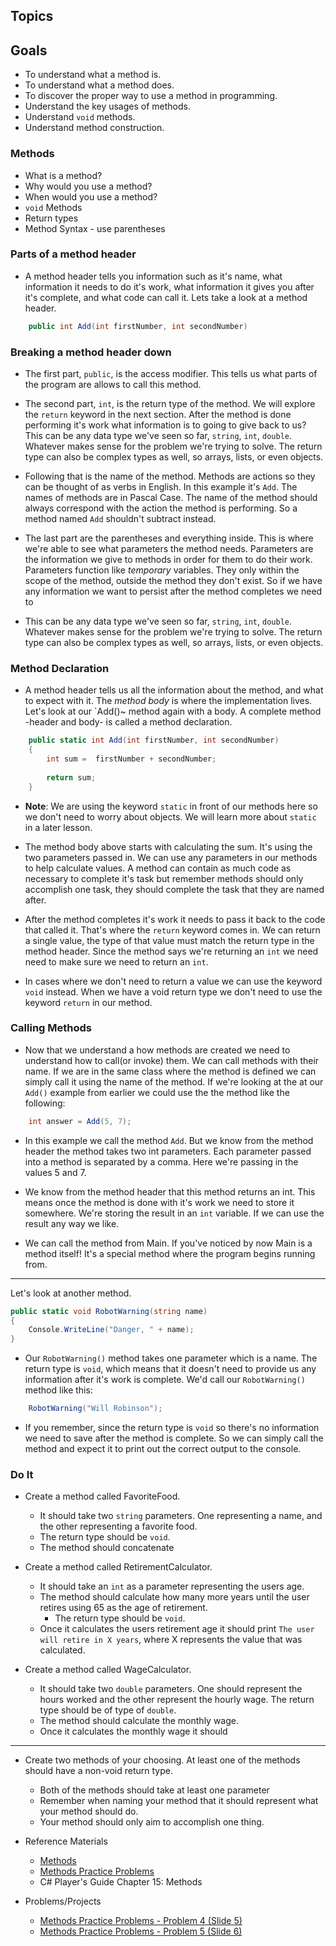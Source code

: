 ## Topics
## Goals
- To understand what a method is.
- To understand what a method does.
- To discover the proper way to use a method in programming.
- Understand the key usages of methods.
- Understand `void` methods.
- Understand method construction.

### Methods
 - What is a method?
 - Why would you use a method?
 - When would you use a method?
 - `void` Methods
 - Return types
 - Method Syntax - use parentheses
 
 ### Parts of a method header
- A method header tells you information such as it's name, what information it needs to do it's work, what information it gives you after it's complete, and what code can call it. Lets take a look at a method header.

```csharp
    public int Add(int firstNumber, int secondNumber)
```
 ### Breaking a method header down
- The first part, `public`, is the access modifier. This tells us what parts of the program are allows to call this method. 

- The second part, `int`, is the return type of the method. We will explore the `return` keyword in the next section. After the method is done performing it's work what information is to going to give back to us? This can be any data type we've seen so far, `string`, `int`, `double`. Whatever makes sense for the problem we're trying to solve. The return type can also be complex types as well, so arrays, lists, or even objects.

- Following that is the name of the method. Methods are actions so they can be thought of as verbs in English. In this example it's `Add`. The names of methods are in Pascal Case. The name of the method should always correspond with the action the method is performing. So a method named `Add` shouldn't subtract instead.

- The last part are the parentheses and everything inside. This is where we're able to see what parameters the method needs. Parameters are the information we give to methods in order for them to do their work. Parameters function like _temporary_ variables. They only within the scope of the method, outside the method they don't exist. So if we have any information we want to persist after the method completes we need to

- This can be any data type we've seen so far, `string`, `int`, `double`. Whatever makes sense for the problem we're trying to solve. The return type can also be complex types as well, so arrays, lists, or even objects.

### Method Declaration
- A method header tells us all the information about the method, and what to expect with it. The _method body_ is where the implementation lives. Let's look at our `Add()~ method again with a body. A complete method -header and body- is called a method declaration.

```csharp
    public static int Add(int firstNumber, int secondNumber)
    {
        int sum =  firstNumber + secondNumber;
        
        return sum;
    }
```
- **Note**: We are using the keyword `static` in front of our methods here so we don't need to worry about objects. We will learn more about `static` in a later lesson.

- The method body above starts with calculating the sum. It's using the two parameters passed in. We can use any parameters in our methods to help calculate values. A method can contain as much code as necessary to complete it's task but remember methods should only accomplish one task, they should complete the task that they are named after.

- After the method completes it's work it needs to pass it back to the code that called it. That's where the `return` keyword comes in. We can return a single value, the type of that value must match the return type in the method header. Since the method says we're returning an `int` we need need to make sure we need to return an `int`. 

- In cases where we don't need to return a value we can use the keyword `void` instead. When we have a void return type we don't need to use the keyword `return` in our method.

### Calling Methods

- Now that we understand a how methods are created we need to understand how to call(or invoke) them. We can call methods with their name. If we are in the same class where the method is defined we can simply call it using the name of the method. If we're looking at the at our `Add()` example from earlier we could use the the method like the following:

```csharp
    int answer = Add(5, 7);
```

- In this example we call the method `Add`. But we know from the method header the method takes two int parameters. Each parameter passed into a method is separated by a comma. Here we're passing in the values  5 and 7.

- We know from the method header that this method returns an int. This means once the method is done with it's work we need to store it somewhere. We're storing the result in an `int` variable. If we can use the result any way we like.

- We can call the method from Main. If you've noticed by now Main is a method itself! It's a special method where the program begins running from.

---

Let's look at another method.

```csharp
public static void RobotWarning(string name)
{
    Console.WriteLine("Danger, " + name);
}
```

- Our `RobotWarning()` method takes one parameter which is a name. The return type is `void`, which means that it doesn't need to provide us any information after it's work is complete. We'd call our `RobotWarning()` method like this:
```csharp
    RobotWarning("Will Robinson");
```
- If you remember, since the return type is `void` so there's no information we need to save after the method is complete. So we can simply call the method and expect it to print out the correct output to the console.


### Do It
 - Create a method called FavoriteFood.
    - It should take two `string` parameters. One representing a name, and the other representing a favorite food.
    - The return type should be `void`.
    - The method should concatenate 

- Create a method called RetirementCalculator.
    - It should take an `int` as a parameter representing the users age.
    - The method should calculate how many more years until the user retires using 65 as the age of retirement.
        - The return type should be `void`.
    - Once it calculates the users retirement age it should print `The user will retire in X years`, where X represents the value that was calculated.

- Create a method called WageCalculator.
    - It should take two `double` parameters. One should represent the hours worked and the other represent the hourly wage. The return type should be of type of `double`.
    - The method should calculate the monthly wage.
    - Once it calculates the monthly wage it should 

----

- Create two methods of your choosing. At least one of the methods should have a non-void return type.
    - Both of the methods should take at least one parameter
    - Remember when naming your method that it should represent what your method should do.
    - Your method should only aim to accomplish one thing.

- Reference Materials
  - [Methods](https://docs.google.com/a/wecancodeit.org/presentation/d/1w7U0GGW6oVNJpgPFKjb-iny2EwcrQypZlIvNHsHQKF4/edit?usp=sharing)
  - [Methods Practice Problems](https://docs.google.com/a/wecancodeit.org/presentation/d/1PCziOM-s2T7MU3n9AVP_YKNLyirXO3cqAKLdFnBn9P0/edit?usp=sharing)
  - C# Player's Guide Chapter 15: Methods

- Problems/Projects
  -  [Methods Practice Problems - Problem 4 (Slide 5)](https://docs.google.com/a/wecancodeit.org/presentation/d/1PCziOM-s2T7MU3n9AVP_YKNLyirXO3cqAKLdFnBn9P0/edit?usp=sharing)
  -  [Methods Practice Problems - Problem 5 (Slide 6)](https://docs.google.com/a/wecancodeit.org/presentation/d/1PCziOM-s2T7MU3n9AVP_YKNLyirXO3cqAKLdFnBn9P0/edit?usp=sharing)
